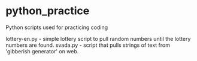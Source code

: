 # python_practice
Python scripts used for practicing coding

lottery-en.py - simple lottery script to pull random numbers until the lottery numbers are found.
svada.py - script that pulls strings of text from 'gibberish generator' on web.
